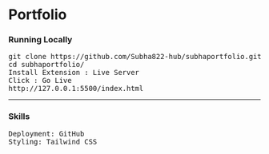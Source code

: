 # Portfolio

### Running Locally 

<pre>
git clone https://github.com/Subha822-hub/subhaportfolio.git
cd subhaportfolio/
Install Extension : Live Server
Click : Go Live
http://127.0.0.1:5500/index.html
</pre>

<hr>

### Skills

<pre>
Deployment: GitHub
Styling: Tailwind CSS
</pre>

